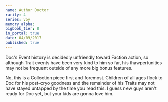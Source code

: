 ```yaml
---
name: Author Doctor
rarity: 4
series: voy
memory_alpha:
bigbook_tier: 8
in_portal: true
date: 04/09/2017
published: true
---
```


Doc's Event history is decidedly unfriendly toward Faction action, so although Trait events have been very kind to him so far, his thawpertunities may not be frequent outside of any more big bonus features. 

No, this is a Collection piece first and foremost. Children of all ages flock to Doc for his post-cryo goodness and the remainder of his Traits may not have stayed untapped by the time you read this. I guess new guys aren't ready for Doc yet, but your kids are gonna love him.
